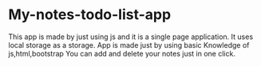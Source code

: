 # My-notes-todo-list-app
This app is made by just using js and it is a single page application.
It uses local storage as a storage.
App is made just by using basic Knowledge of js,html,bootstrap
You can add and delete your notes just in one click.
